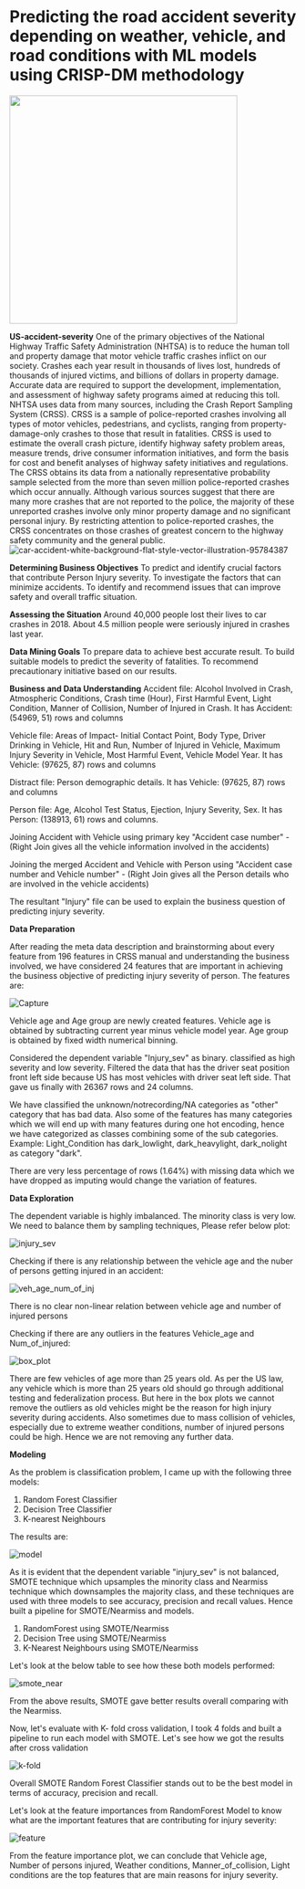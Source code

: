 # Predicting the road accident severity depending on weather, vehicle, and road conditions with ML models using CRISP-DM methodology
<img src = https://user-images.githubusercontent.com/56169217/74563646-dd6ba580-4f32-11ea-8c6b-b6ff475eb661.PNG width="400" height="400" />

**US-accident-severity**
One of the primary objectives of the National Highway Traffic Safety Administration (NHTSA) is to reduce the human toll and property damage that motor vehicle traffic crashes inflict on our society. Crashes each year result in thousands of lives lost, hundreds of thousands of injured victims, and billions of dollars in property damage. Accurate data are required to support the development, implementation, and assessment of highway safety programs aimed at reducing this toll. NHTSA uses data from many sources, including the Crash Report Sampling System (CRSS). CRSS is a sample of police-reported crashes involving all types of motor vehicles, pedestrians, and cyclists, ranging from property-damage-only crashes to those that result in fatalities. CRSS is used to estimate the overall crash picture, identify highway safety problem areas, measure trends, drive consumer information initiatives, and form the basis for cost and benefit analyses of highway safety initiatives and regulations. The CRSS obtains its data from a nationally representative probability sample selected from the more than seven million police-reported crashes which occur annually. Although various sources suggest that there are many more crashes that are not reported to the police, the majority of these unreported crashes involve only minor property damage and no significant personal injury. By restricting attention to police-reported crashes, the CRSS concentrates on those crashes of greatest concern to the highway safety community and the general public. 
![car-accident-white-background-flat-style-vector-illustration-95784387](https://user-images.githubusercontent.com/56169217/74563674-e9effe00-4f32-11ea-8fbb-1906d8e90141.jpg)

**Determining Business Objectives**
To predict and identify crucial factors that contribute Person Injury severity.
To investigate the factors that can minimize accidents.
To identify and recommend issues that can improve safety and overall traffic situation.

**Assessing the Situation**
Around 40,000 people lost their lives to car crashes in 2018.
About 4.5 million people were seriously injured in crashes last year.

**Data Mining Goals**
To prepare data to achieve best accurate result.
To build suitable models to predict the severity of fatalities.
To recommend precautionary initiative based on our results. 

**Business and Data Understanding**
Accident file: Alcohol Involved in Crash, Atmospheric Conditions, Crash time (Hour), First Harmful Event, Light Condition, Manner of Collision, Number of Injured in Crash. It has Accident: (54969, 51) rows and columns

Vehicle file: Areas of Impact- Initial Contact Point, Body Type, Driver Drinking in Vehicle, Hit and Run, Number of Injured in Vehicle, Maximum Injury Severity in Vehicle, Most Harmful Event, Vehicle Model Year. It has Vehicle: (97625, 87) rows and columns

Distract file: Person demographic details. It has Vehicle: (97625, 87) rows and columns

Person file: Age, Alcohol Test Status, Ejection, Injury Severity, Sex. It has Person: (138913, 61) rows and columns. 

Joining Accident with Vehicle using primary key "Accident case number" - (Right Join gives all the vehicle information involved in the accidents)

Joining the merged Accident and Vehicle with Person using "Accident case number and Vehicle number" - (Right Join gives all the Person details who are involved in the vehicle accidents)

The resultant "Injury" file can be used to explain the business question of predicting injury severity.

**Data Preparation**

After reading the meta data description and brainstorming about every feature from 196 features in CRSS manual and understanding the business involved, we have considered 24 features that are important in achieving the business objective of predicting injury severity of person. The features are:

![Capture](https://user-images.githubusercontent.com/56169217/74565896-d98e5200-4f37-11ea-9821-d3cbf7c2f91a.PNG)

Vehicle age and Age group are newly created features. Vehicle age is obtained by subtracting current year minus vehicle model year. Age group is obtained by fixed width numerical binning.

Considered the dependent variable "Injury_sev" as binary. classified as high severity and low severity. Filtered the data that has the driver seat position front left side because US has most vehicles with driver seat left side. That gave us finally with 26367 rows and 24 columns.

We have classified the unknown/notrecording/NA categories as "other" category that has bad data. Also some of the features has many categories which we will end up with many features during one hot encoding, hence we have categorized as classes combining some of the sub categories. Example: Light_Condition has dark_lowlight, dark_heavylight, dark_nolight as category "dark".

There are very less percentage of rows (1.64%) with missing data which we have dropped as imputing would change the variation of features. 

**Data Exploration**

The dependent variable is highly imbalanced. The minority class is very low. We need to balance them by sampling techniques, Please refer below plot:

![injury_sev](https://user-images.githubusercontent.com/56169217/74578475-7eba2200-4f5a-11ea-9ceb-30b2ef5c98ca.PNG)

Checking if there is any relationship between the vehicle age and the nuber of persons getting injured in an accident:

![veh_age_num_of_inj](https://user-images.githubusercontent.com/56169217/74579009-77484800-4f5d-11ea-81d5-48e05c98a330.PNG)

There is no clear non-linear relation between vehicle age and number of injured persons

Checking if there are any outliers in the features Vehicle_age and Num_of_injured:

![box_plot](https://user-images.githubusercontent.com/56169217/74579645-b8daf200-4f61-11ea-8482-86b3ec922568.PNG)

There are few vehicles of age more than 25 years old. As per the US law, any vehicle which is more than 25 years old should go through additional testing and federalization process. But here in the box plots we cannot remove the outliers as old vehicles might be the reason for high injury severity during accidents. Also sometimes due to mass collision of vehicles, especially due to extreme weather conditions, number of injured persons could be high. Hence we are not removing any further data.

**Modeling**

As the problem is classification problem, I came up with the following three models:

1. Random Forest Classifier
2. Decision Tree Classifier
3. K-nearest Neighbours 

The results are:

![model](https://user-images.githubusercontent.com/56169217/74582388-a328f500-4f80-11ea-824d-27b796feeeca.PNG)

As it is evident that the dependent variable "injury_sev" is not balanced, SMOTE technique which upsamples the minority class and Nearmiss technique which downsamples the majority class, and these techniques are used with three models to see accuracy, precision and recall values. Hence built a pipeline for SMOTE/Nearmiss and models. 

1. RandomForest using SMOTE/Nearmiss
2. Decision Tree using SMOTE/Nearmiss
3. K-Nearest Neighbours using SMOTE/Nearmiss

Let's look at the below table to see how these both models performed:

![smote_near](https://user-images.githubusercontent.com/56169217/74593926-3ea87d00-4ff6-11ea-82f0-5e11184ebf6f.PNG)

From the above results, SMOTE gave better results overall comparing with the Nearmiss.

Now, let's evaluate with K- fold cross validation, I took 4 folds and built a pipeline to run each model with SMOTE. Let's see how we got the results after cross validation 

![k-fold](https://user-images.githubusercontent.com/56169217/74594079-dbb7e580-4ff7-11ea-944f-0b28b6448649.PNG)

Overall SMOTE Random Forest Classifier stands out to be the best model in terms of accuracy, precision and recall.

Let's look at the feature importances from RandomForest Model to know what are the important features that are contributing for injury severity:

![feature](https://user-images.githubusercontent.com/56169217/74595281-46bbe900-5005-11ea-9190-75894fe79903.PNG)

From the feature importance plot, we can conclude that Vehicle age, Number of persons injured, Weather conditions, Manner_of_collision, Light conditions are the top features that are main reasons for injury severity.











